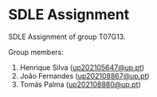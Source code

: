 # SDLE Assignment

SDLE Assignment of group T07G13.

Group members:

1. Henrique Silva (<up202105647@up.pt>)
2. João Fernandes (<up202108867@up.pt>)
3. Tomás Palma (<up202108880@up.pt>)
